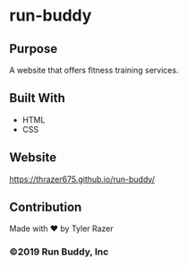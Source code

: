 # run-buddy

## Purpose
A website that offers fitness training services.

## Built With
* HTML
* CSS

## Website
https://thrazer675.github.io/run-buddy/

## Contribution
Made with ❤️ by Tyler Razer

### ©️2019 Run Buddy, Inc 
